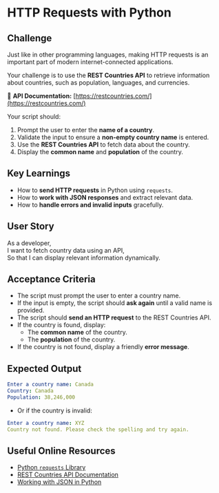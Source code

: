 # HTTP Requests with Python

## Challenge

Just like in other programming languages, making HTTP requests is an important part of modern internet-connected applications.

Your challenge is to use the **REST Countries API** to retrieve information about countries, such as population, languages, and currencies.

📌 **API Documentation:** [https://restcountries.com/](https://restcountries.com/)

Your script should:

1. Prompt the user to enter the **name of a country**.
2. Validate the input to ensure a **non-empty country name** is entered.
3. Use the **REST Countries API** to fetch data about the country.
4. Display the **common name** and **population** of the country.

## Key Learnings

- How to **send HTTP requests** in Python using `requests`.
- How to **work with JSON responses** and extract relevant data.
- How to **handle errors and invalid inputs** gracefully.

## User Story

As a developer,  
I want to fetch country data using an API,  
So that I can display relevant information dynamically.

## Acceptance Criteria

- The script must prompt the user to enter a country name.
- If the input is empty, the script should **ask again** until a valid name is provided.
- The script should **send an HTTP request** to the REST Countries API.
- If the country is found, display:
  - The **common name** of the country.
  - The **population** of the country.
- If the country is not found, display a friendly **error message**.

## Expected Output

```yaml
Enter a country name: Canada
Country: Canada
Population: 38,246,000
```

- Or if the country is invalid:

```yaml
Enter a country name: XYZ
Country not found. Please check the spelling and try again.
```

## Useful Online Resources

- [Python `requests` Library](https://docs.python-requests.org/en/latest/)
- [REST Countries API Documentation](https://restcountries.com/)
- [Working with JSON in Python](https://realpython.com/python-json/)
